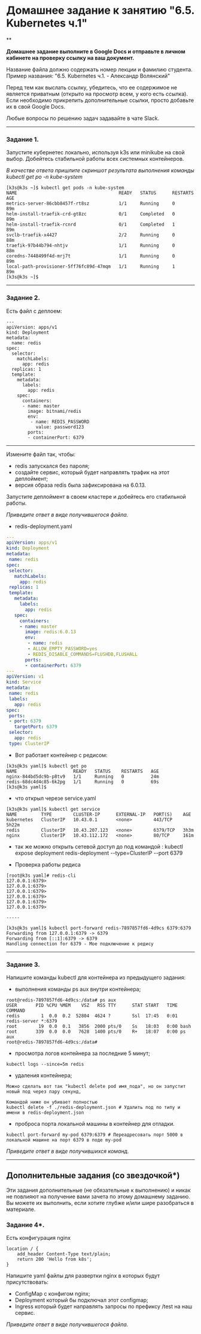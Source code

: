 
# Домашнее задание к занятию "6.5. Kubernetes ч.1"

**

**Домашнее задание выполните в Google Docs и отправьте в личном кабинете на проверку ссылку на ваш документ.**

Название файла должно содержать номер лекции и фамилию студента. Пример названия: "6.5. Kubernetes ч.1. - Александр Волянский"

Перед тем как выслать ссылку, убедитесь, что ее содержимое не является приватным (открыто на просмотр всем, у кого есть ссылка). Если необходимо прикрепить дополнительные ссылки, просто добавьте их в свой Google Docs.

Любые вопросы по решению задач задавайте в чате Slack.

------
### Задание 1.

Запустите кубернетес локально, используя k3s или minikube на свой выбор.
Добейтесь стабильной работы всех системных контейнеров.

*В качестве ответа пришлите скриншот результата выполнения команды kubectl get po -n kube-system*

```
[k3s@k3s ~]$ kubectl get pods -n kube-system
NAME                                      READY   STATUS      RESTARTS   AGE
metrics-server-86cbb8457f-rt8sz           1/1     Running     0          89m
helm-install-traefik-crd-gt8zc            0/1     Completed   0          89m
helm-install-traefik-rcnrd                0/1     Completed   1          89m
svclb-traefik-x4427                       2/2     Running     0          88m
traefik-97b44b794-nhtjv                   1/1     Running     0          88m
coredns-7448499f4d-mrj7t                  1/1     Running     0          89m
local-path-provisioner-5ff76fc89d-47mqm   1/1     Running     1          89m
[k3s@k3s ~]$
```


------
### Задание 2.


Есть файл с деплоем:

```
---
apiVersion: apps/v1
kind: Deployment
metadata:
  name: redis
spec:
  selector:
    matchLabels:
      app: redis
  replicas: 1
  template:
    metadata:
      labels:
        app: redis
    spec:
      containers:
      - name: master
        image: bitnami/redis
        env:
         - name: REDIS_PASSWORD
           value: password123
        ports:
        - containerPort: 6379
```

------

Измените файл так, чтобы:

- redis запускался без пароля;
- создайте сервис, который будет направлять трафик на этот деплоймент;
- версия образа redis была зафиксирована на 6.0.13.

Запустите деплоймент в своем кластере и добейтесь его стабильной работы.

  *Приведите ответ в виде получившегося файла.*
  
* redis-deployment.yaml
 ```yaml
---
apiVersion: apps/v1
kind: Deployment
metadata:
  name: redis
spec:
  selector:
    matchLabels:
      app: redis
  replicas: 1
  template:
    metadata:
      labels:
        app: redis
    spec:
      containers:
      - name: master
        image: redis:6.0.13
        env:
         - name: redis
         - ALLOW_EMPTY_PASSWORD=yes
         - REDIS_DISABLE_COMMANDS=FLUSHDB,FLUSHALL
        ports:
        - containerPort: 6379
 ---
apiVersion: v1
kind: Service
metadata:
  name: redis
  labels:
    app: redis
spec:
  ports:
  - port: 6379
    targetPort: 6379
  selector:
    app: redis
  type: ClusterIP
```
* Вот работает контейнер с редисом:

```
[k3s@k3s yaml]$ kubectl get po
NAME                     READY   STATUS    RESTARTS   AGE
nginx-844bd5dc9b-p8tv9   1/1     Running   0          24m
redis-68dc4d4c85-6k2pg   1/1     Running   0          69s
[k3s@k3s yaml]$
```
* что открыл черезе service.yaml
```
[k3s@k3s yaml]$ kubectl get service
NAME         TYPE        CLUSTER-IP      EXTERNAL-IP   PORT(S)    AGE
kubernetes   ClusterIP   10.43.0.1       <none>        443/TCP    5h22m
redis        ClusterIP   10.43.207.123   <none>        6379/TCP   3h3m
nginx        ClusterIP   10.43.112.172   <none>        80/TCP     161m

```
- так же можно открыть сетевой доступ до под командой : kubectl expose deployment redis-deployment --type=ClusterIP --port 6379


* Проверка работы редиса
```
[root@k3s yaml]# redis-cli
127.0.0.1:6379>
127.0.0.1:6379>
127.0.0.1:6379>
127.0.0.1:6379>
127.0.0.1:6379>
127.0.0.1:6379>

-----

[k3s@k3s yaml]$ kubectl port-forward redis-7897857fd6-4d9cs 6379:6379
Forwarding from 127.0.0.1:6379 -> 6379
Forwarding from [::1]:6379 -> 6379
Handling connection for 6379 - Мое подключение к редису
```

------
### Задание 3.
Напишите команды kubectl для контейнера из предыдущего задания:

- выполнения команды ps aux внутри контейнера;
```
root@redis-7897857fd6-4d9cs:/data# ps aux
USER       PID %CPU %MEM    VSZ   RSS TTY      STAT START   TIME COMMAND
redis        1  0.0  0.2  52804  4624 ?        Ssl  17:45   0:01 redis-server *:6379
root        19  0.0  0.1   3856  2000 pts/0    Ss   18:03   0:00 bash
root       339  0.0  0.0   7628  1400 pts/0    R+   18:07   0:00 ps aux
root@redis-7897857fd6-4d9cs:/data#
```
- просмотра логов контейнера за последние 5 минут;
```
kubectl logs --since=5m redis
```
- удаления контейнера;
```
Можно сделать вот так "kubectl delete pod имя_пода", но он запустит новый под через пару секунд,

Командой ниже он убивает полностью 
kubectl delete -f ./redis-deployment.json # Удалить под по типу и имени в redis-deployment.json
```
- проброса порта локальной машины в контейнер для отладки.
```
kubectl port-forward my-pod 6379:6379 # Переадресовать порт 5000 в локальной машине на порт 6379 в поде my-pod
```
*Приведите ответ в виде получившихся команд.*



------
## Дополнительные задания (со звездочкой*)

Эти задания дополнительные (не обязательные к выполнению) и никак не повлияют на получение вами зачета по этому домашнему заданию. Вы можете их выполнить, если хотите глубже и/или шире разобраться в материале.

### Задание 4*.
Есть конфигурация nginx
```
location / {
    add_header Content-Type text/plain;
    return 200 'Hello from k8s';
}
```
Напишите yaml файлы для развертки nginx в которых будут присутствовать:
- ConfigMap с конфигом nginx;
- Deployment который бы подключал этот configmap;
- Ingress который будет направлять запросы по префиксу /test на наш сервис.

*Приведите ответ в виде получившегося файла.*
